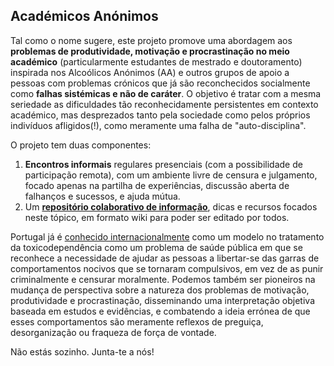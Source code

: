 ## Académicos Anónimos

Tal como o nome sugere, este projeto promove uma abordagem aos **problemas de produtividade, motivação e procrastinação no meio académico** (particularmente estudantes de mestrado e doutoramento) inspirada nos Alcoólicos Anónimos (AA) e outros grupos de apoio a pessoas com problemas crónicos que já são reconchecidos socialmente como **falhas sistémicas e não de caráter**.
O objetivo é tratar com a mesma seriedade as dificuldades tão reconhecidamente persistentes em contexto académico, mas desprezados tanto pela sociedade como pelos próprios indivíduos afligidos(!), como meramente uma falha de "auto-disciplina".

O projeto tem duas componentes:

1. **Encontros informais** regulares presenciais (com a possibilidade de participação remota), com um ambiente livre de censura e julgamento, focado apenas na partilha de experiências, discussão aberta de falhanços e sucessos, e ajuda mútua.
2. Um **[repositório colaborativo de informação](../../wiki)**, dicas e recursos focados neste tópico, em formato wiki para poder ser editado por todos.

Portugal já é [conhecido internacionalmente](http://en.wikipedia.org/wiki/Drug_policy_of_Portugal) como um modelo no tratamento da toxicodependência como um problema de saúde pública em que se reconhece a necessidade de ajudar as pessoas a libertar-se das garras de comportamentos nocivos que se tornaram compulsivos, em vez de as punir criminalmente e censurar moralmente.
Podemos também ser pioneiros na mudança de perspectiva sobre a natureza dos problemas de motivação, produtividade e procrastinação, disseminando uma interpretação objetiva baseada em estudos e evidências, e combatendo a ideia errónea de que esses comportamentos são meramente reflexos de preguiça, desorganização ou fraqueza de força de vontade.

Não estás sozinho. Junta-te a nós!
